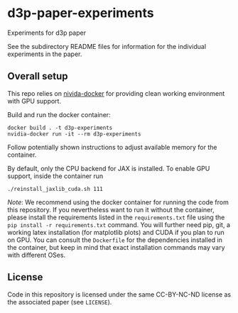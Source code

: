 # d3p-paper-experiments
Experiments for d3p paper

See the subdirectory README files for information for the individual experiments in the paper.

## Overall setup
This repo relies on [nivida-docker](https://github.com/NVIDIA/nvidia-docker) for providing clean working environment with GPU support.

Build and run the docker container:
```
docker build . -t d3p-experiments
nvidia-docker run -it --rm d3p-experiments
```
Follow potentially shown instructions to adjust available memory for the container.

By default, only the CPU backend for JAX is installed. To enable GPU support, inside the container run
```
./reinstall_jaxlib_cuda.sh 111
```

_Note_: We recommend using the docker container for running the code from this repository. If you
nevertheless want to run it without the container, please install the requirements listed in the
`requirements.txt` file using the `pip install -r requirements.txt` command. You will further
need pip, git, a working latex installation (for matplotlib plots) and CUDA if you plan to run on GPU.
You can consult the `Dockerfile` for the dependencies installed in the container, but keep in mind that
exact installation commands may vary with different OSes.
## License
Code in this repository is licensed under the same CC-BY-NC-ND license as the associated paper (see `LICENSE`).